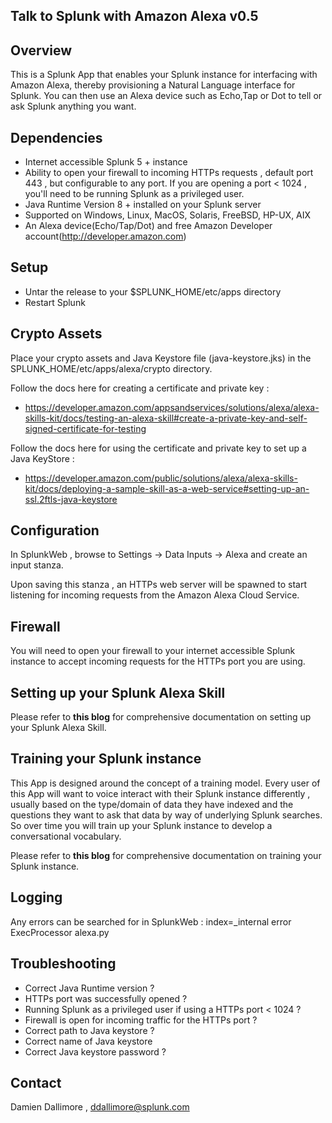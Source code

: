 ## Talk to Splunk with Amazon Alexa v0.5

## Overview

This is a Splunk App that enables your Splunk instance for interfacing with Amazon Alexa, thereby 
provisioning a Natural Language interface for Splunk.
You can then use an Alexa device such as Echo,Tap or Dot to tell or ask Splunk anything you want. 

## Dependencies

* Internet accessible Splunk 5 + instance
* Ability to open your firewall to incoming HTTPs requests , default port 443 , but configurable to any port. If you are opening a port < 1024 , you'll need to be running Splunk as a privileged user.
* Java Runtime Version 8 + installed on your Splunk server
* Supported on Windows, Linux, MacOS, Solaris, FreeBSD, HP-UX, AIX
* An Alexa device(Echo/Tap/Dot) and free Amazon Developer account(http://developer.amazon.com)

## Setup

* Untar the release to your $SPLUNK_HOME/etc/apps directory
* Restart Splunk

## Crypto Assets

Place your crypto assets and Java Keystore file (java-keystore.jks) in the SPLUNK_HOME/etc/apps/alexa/crypto directory.

Follow the docs here for creating a certificate and private key : 

* https://developer.amazon.com/appsandservices/solutions/alexa/alexa-skills-kit/docs/testing-an-alexa-skill#create-a-private-key-and-self-signed-certificate-for-testing

Follow the docs here for using the certificate and private key to set up a Java KeyStore :

* https://developer.amazon.com/public/solutions/alexa/alexa-skills-kit/docs/deploying-a-sample-skill-as-a-web-service#setting-up-an-ssl.2ftls-java-keystore

## Configuration

In SplunkWeb , browse to Settings -> Data Inputs -> Alexa and create an input stanza.

Upon saving this stanza , an HTTPs web server will be spawned to start listening for incoming 
requests from the Amazon Alexa Cloud Service.

## Firewall

You will need to open your firewall to your internet accessible Splunk instance to accept incoming 
requests for the HTTPs port you are using.


## Setting up your Splunk Alexa Skill

Please refer to ****this blog**** for comprehensive documentation on setting up your Splunk Alexa Skill.


## Training your Splunk instance

This App is designed around the concept of a training model.
Every user of this App will want to voice interact with their Splunk instance differently , usually 
based on the type/domain of data they have indexed and the questions they want to ask that data by way of 
underlying Splunk searches.
So over time you will train up your Splunk instance to develop a conversational vocabulary.

Please refer to ****this blog**** for comprehensive documentation on training your Splunk instance.

## Logging

Any errors can be searched for in SplunkWeb : index=_internal error ExecProcessor alexa.py

## Troubleshooting

* Correct Java Runtime version ?
* HTTPs port was successfully opened ?
* Running Splunk as a privileged user if using a HTTPs port < 1024 ?
* Firewall is open for incoming traffic for the HTTPs port ?
* Correct path to Java keystore ?
* Correct name of Java keystore
* Correct Java keystore password ?

## Contact

Damien Dallimore , ddallimore@splunk.com
